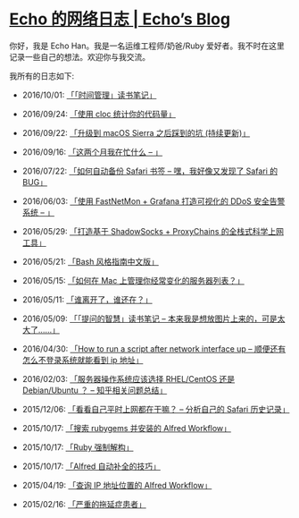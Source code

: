 <h1 id="echo---echos-bloghttpechohngithubio"><a href="http://echohn.github.io">Echo 的网络日志 | Echo’s Blog</a></h1>

<p>你好，我是 Echo Han。我是一名运维工程师/奶爸/Ruby 爱好者。我不时在这里记录一些自己的想法。欢迎你与我交流。</p>

<p>我所有的日志如下:</p>

<ul>
  <li>
    <p>2016/10/01: <a href="http://echohn.github.io/2016/10/01/the-reading-note-of-time-management/">「「时间管理」读书笔记」</a></p>
  </li>
  <li>
    <p>2016/09/24: <a href="http://echohn.github.io/2016/09/24/use-cloc-to-count-your-code/">「使用 cloc 统计你的代码量」</a></p>
  </li>
  <li>
    <p>2016/09/22: <a href="http://echohn.github.io/2016/09/22/hit-the-pit-after-updated-osx-to-sierra/">「升级到 macOS Sierra 之后踩到的坑 (持续更新)」</a></p>
  </li>
  <li>
    <p>2016/09/16: <a href="http://echohn.github.io/2016/09/16/what-did-i-do-in-these-months/">「这两个月我在忙什么 – 」</a></p>
  </li>
  <li>
    <p>2016/07/22: <a href="http://echohn.github.io/2016/07/22/auto-backup-safari-bookmarks/">「如何自动备份 Safari 书签 – 嘿，我好像又发现了 Safari 的 BUG」</a></p>
  </li>
  <li>
    <p>2016/06/03: <a href="http://echohn.github.io/2016/06/03/use-fastnetmon-and-grafana-to-build-a-graphical-ddos-early-warning-system/">「使用 FastNetMon + Grafana 打造可视化的 DDoS 安全告警系统 – 」</a></p>
  </li>
  <li>
    <p>2016/05/29: <a href="http://echohn.github.io/2016/05/29/to-build-the-fullstack-tools-for-over-the-wall/">「打造基于 ShadowSocks + ProxyChains 的全栈式科学上网工具」</a></p>
  </li>
  <li>
    <p>2016/05/21: <a href="http://echohn.github.io/2016/05/21/bash-style-guide-cn/">「Bash 风格指南中文版」</a></p>
  </li>
  <li>
    <p>2016/05/15: <a href="http://echohn.github.io/2016/05/15/how-to-manage-your-servers/">「如何在 Mac 上管理你经常变化的服务器列表？」</a></p>
  </li>
  <li>
    <p>2016/05/11: <a href="http://echohn.github.io/2016/05/11/who-were-left-who-were-stay/">「谁离开了，谁还在？」</a></p>
  </li>
  <li>
    <p>2016/05/09: <a href="http://echohn.github.io/2016/05/09/smart-questions-mindmap/">「「提问的智慧」读书笔记 – 本来我是想放图片上来的，可是太大了……」</a></p>
  </li>
  <li>
    <p>2016/04/30: <a href="http://echohn.github.io/2016/04/30/how-to-run-a-script-after-network-interface-up/">「How to run a script after network interface up – 顺便还有怎么不登录系统就能看到 ip 地址」</a></p>
  </li>
  <li>
    <p>2016/02/03: <a href="http://echohn.github.io/2016/02/03/server-os-choose-rhel-cenos-or-debian-ubuntu/">「服务器操作系统应该选择 RHEL/CentOS 还是 Debian/Ubuntu ？ – 知乎相关问题总结」</a></p>
  </li>
  <li>
    <p>2015/12/06: <a href="http://echohn.github.io/2015/12/06/analyse_my_safari_history/">「看看自己平时上网都在干嘛？ – 分析自己的 Safari 历史记录」</a></p>
  </li>
  <li>
    <p>2015/10/17: <a href="http://echohn.github.io/2015/10/17/rubygems-workflow/">「搜索 rubygems 并安装的 Alfred Workflow」</a></p>
  </li>
  <li>
    <p>2015/10/17: <a href="http://echohn.github.io/2015/10/17/ruby-destructuring/">「Ruby 强制解构」</a></p>
  </li>
  <li>
    <p>2015/10/17: <a href="http://echohn.github.io/2015/10/17/alfred_tips/">「Alfred 自动补全的技巧」</a></p>
  </li>
  <li>
    <p>2015/04/19: <a href="http://echohn.github.io/2015/04/19/search_ip_location_alfred/">「查询 IP 地址位置的 Alfred Workflow」</a></p>
  </li>
  <li>
    <p>2015/02/16: <a href="http://echohn.github.io/2015/02/16/hello-world/">「严重的拖延症患者」</a></p>
  </li>
</ul>

